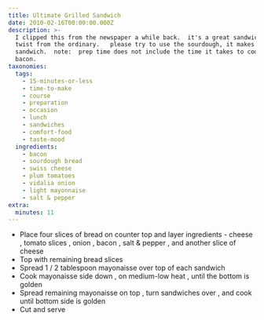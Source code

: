 ```yaml
---
title: Ultimate Grilled Sandwich
date: 2010-02-16T00:00:00.000Z
description: >-
  I clipped this from the newspaper a while back.  it's a great sandwich with a
  twist from the ordinary.   please try to use the sourdough, it makes the
  sandwich.  note:  prep time does not include the time it takes to cook the
  bacon.
taxonomies:
  tags:
    - 15-minutes-or-less
    - time-to-make
    - course
    - preparation
    - occasion
    - lunch
    - sandwiches
    - comfort-food
    - taste-mood
  ingredients:
    - bacon
    - sourdough bread
    - swiss cheese
    - plum tomatoes
    - vidalia onion
    - light mayonnaise
    - salt & pepper
extra:
  minutes: 11
---
```

 - Place four slices of bread on counter top and layer ingredients - cheese , tomato slices , onion , bacon , salt & pepper , and another slice of cheese
 - Top with remaining bread slices
 - Spread 1 / 2 tablespoon mayonaisse over top of each sandwich
 - Cook mayonaisse side down , on medium-low heat , until the bottom is golden
 - Spread remaining mayonaisse on top , turn sandwiches over , and cook until bottom side is golden
 - Cut and serve
